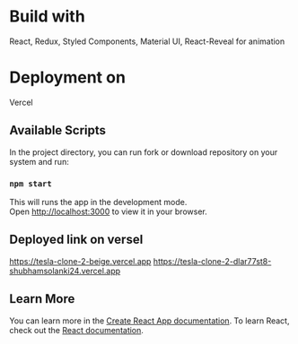 # Build with
  React, Redux, Styled Components, Material UI, React-Reveal for animation

# Deployment on 
  Vercel

## Available Scripts

In the project directory, you can run fork or download repository on your system and run:

### `npm start` 

This will runs the app in the development mode.\
Open [http://localhost:3000](http://localhost:3000) to view it in your browser.
 
## Deployed link on versel 
https://tesla-clone-2-beige.vercel.app
https://tesla-clone-2-dlar77st8-shubhamsolanki24.vercel.app

## Learn More

You can learn more in the [Create React App documentation](https://facebook.github.io/create-react-app/docs/getting-started).
To learn React, check out the [React documentation](https://reactjs.org/).
